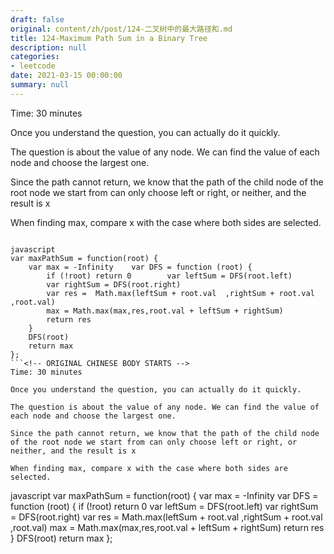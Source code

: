 ```yaml
---
draft: false
original: content/zh/post/124-二叉树中的最大路径和.md
title: 124-Maximum Path Sum in a Binary Tree
description: null
categories:
- leetcode
date: 2021-03-15 00:00:00
summary: null
---
```


Time: 30 minutes

Once you understand the question, you can actually do it quickly.

The question is about the value of any node. We can find the value of each node and choose the largest one.

Since the path cannot return, we know that the path of the child node of the root node we start from can only choose left or right, or neither, and the result is x

When finding max, compare x with the case where both sides are selected.

```

javascript
var maxPathSum = function(root) {
    var max = -Infinity    var DFS = function (root) {
        if (!root) return 0        var leftSum = DFS(root.left)
        var rightSum = DFS(root.right)
        var res =  Math.max(leftSum + root.val  ,rightSum + root.val ,root.val)
        max = Math.max(max,res,root.val + leftSum + rightSum)
        return res
    }
    DFS(root)
    return max
};
```<!-- ORIGINAL CHINESE BODY STARTS -->
Time: 30 minutes

Once you understand the question, you can actually do it quickly.

The question is about the value of any node. We can find the value of each node and choose the largest one.

Since the path cannot return, we know that the path of the child node of the root node we start from can only choose left or right, or neither, and the result is x

When finding max, compare x with the case where both sides are selected.

```

javascript
var maxPathSum = function(root) {
    var max = -Infinity    var DFS = function (root) {
        if (!root) return 0        var leftSum = DFS(root.left)
        var rightSum = DFS(root.right)
        var res =  Math.max(leftSum + root.val  ,rightSum + root.val ,root.val)
        max = Math.max(max,res,root.val + leftSum + rightSum)
        return res
    }
    DFS(root)
    return max
};
```<!-- ORIGINAL CHINESE BODY ENDS -->
